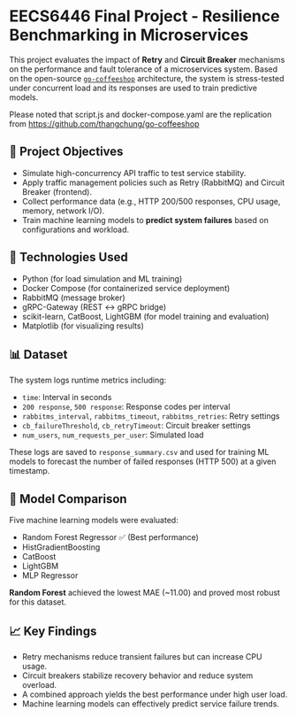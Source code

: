 # EECS6446 Final Project - Resilience Benchmarking in Microservices

This project evaluates the impact of **Retry** and **Circuit Breaker** mechanisms on the performance and fault tolerance of a microservices system. Based on the open-source [`go-coffeeshop`](https://github.com/thangchung/go-coffeeshop) architecture, the system is stress-tested under concurrent load and its responses are used to train predictive models.

Please noted that script.js and docker-compose.yaml are the replication from https://github.com/thangchung/go-coffeeshop

## 🚀 Project Objectives

- Simulate high-concurrency API traffic to test service stability.
- Apply traffic management policies such as Retry (RabbitMQ) and Circuit Breaker (frontend).
- Collect performance data (e.g., HTTP 200/500 responses, CPU usage, memory, network I/O).
- Train machine learning models to **predict system failures** based on configurations and workload.

## 🧱 Technologies Used

- Python (for load simulation and ML training)
- Docker Compose (for containerized service deployment)
- RabbitMQ (message broker)
- gRPC-Gateway (REST ↔ gRPC bridge)
- scikit-learn, CatBoost, LightGBM (for model training and evaluation)
- Matplotlib (for visualizing results)

## 📊 Dataset

The system logs runtime metrics including:

- `time`: Interval in seconds
- `200 response`, `500 response`: Response codes per interval
- `rabbitms_interval`, `rabbitms_timeout`, `rabbitms_retries`: Retry settings
- `cb_failureThreshold`, `cb_retryTimeout`: Circuit breaker settings
- `num_users`, `num_requests_per_user`: Simulated load

These logs are saved to `response_summary.csv` and used for training ML models to forecast the number of failed responses (HTTP 500) at a given timestamp.

## 🧠 Model Comparison

Five machine learning models were evaluated:

- Random Forest Regressor ✅ (Best performance)
- HistGradientBoosting
- CatBoost
- LightGBM
- MLP Regressor

**Random Forest** achieved the lowest MAE (~11.00) and proved most robust for this dataset.

## 📈 Key Findings

- Retry mechanisms reduce transient failures but can increase CPU usage.
- Circuit breakers stabilize recovery behavior and reduce system overload.
- A combined approach yields the best performance under high user load.
- Machine learning models can effectively predict service failure trends.

